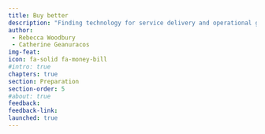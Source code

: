 ```yaml
---
title: Buy better
description: "Finding technology for service delivery and operational goals can be daunting. It’s hard to navigate the government technology marketplace and easy to be swayed by persuasive sales people and slick marketing. Simplifying the “ask” and staying focused on problems and users (not requirements) makes buying tech manageable."
author:
 - Rebecca Woodbury
 - Catherine Geanuracos
img-feat: 
icon: fa-solid fa-money-bill
#intro: true
chapters: true
section: Preparation
section-order: 5
#about: true
feedback: 
feedback-link: 
launched: true
---
```



